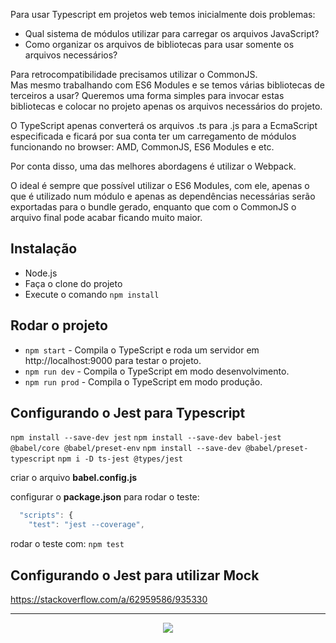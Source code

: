 Para usar Typescript em projetos web temos inicialmente dois problemas:

* Qual sistema de módulos utilizar para carregar os arquivos JavaScript?
* Como organizar os arquivos de bibliotecas para usar somente os arquivos necessários?

Para retrocompatibilidade precisamos utilizar o CommonJS.  
Mas mesmo trabalhando com ES6 Modules e se temos várias bibliotecas de terceiros a usar? Queremos uma forma simples para invocar estas bibliotecas e colocar no projeto apenas os arquivos necessários do projeto.

O TypeScript apenas converterá os arquivos .ts para .js para a EcmaScript especificada e 
ficará por sua conta ter um carregamento de módulos funcionando no browser: AMD, CommonJS, ES6 Modules e etc.

Por conta disso, uma das melhores abordagens é utilizar o Webpack.  

O ideal é sempre que possível utilizar o ES6 Modules, com ele, apenas o que é utilizado num módulo e apenas as dependências necessárias serão exportadas para o bundle gerado, enquanto que com o CommonJS o arquivo final pode acabar ficando muito maior.


## Instalação

* Node.js
* Faça o clone do projeto
* Execute o comando ```npm install```

## Rodar o projeto

* ```npm start``` - Compila o TypeScript e roda um servidor em http://localhost:9000 para testar o projeto.
* ```npm run dev``` - Compila o TypeScript em modo desenvolvimento.
* ```npm run prod``` - Compila o TypeScript em modo produção.



## Configurando o Jest para Typescript

`npm install --save-dev jest`
`npm install --save-dev babel-jest @babel/core @babel/preset-env`
`npm install --save-dev @babel/preset-typescript`
`npm i -D ts-jest @types/jest`

criar o arquivo **babel.config.js**

configurar o **package.json** para rodar o teste:  
```javascript
  "scripts": {
    "test": "jest --coverage",
```

rodar o teste com: `npm test`



## Configurando o Jest para utilizar Mock  

https://stackoverflow.com/a/62959586/935330


____




<p align="center">
  <a href="http://nestjs.com/" target="blank"><img src="https://fullcycle.com.br/wp-content/themes/fullcycle-blog/application/img/logo-fullcycle.png"/></a>
</p>
